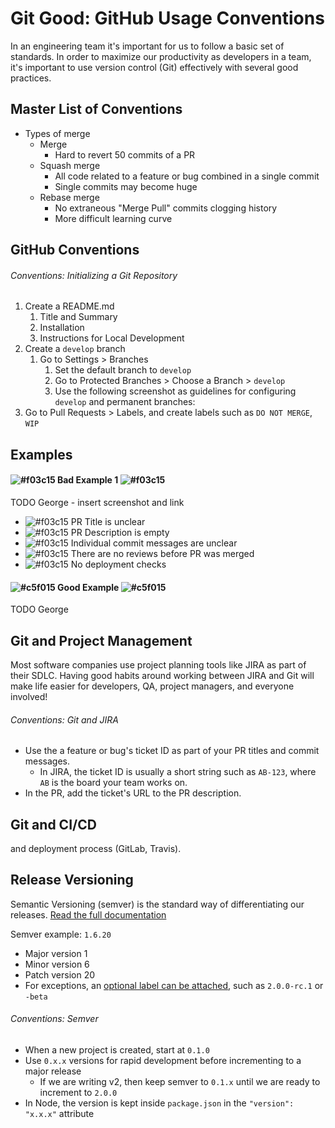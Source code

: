 # Git Good: GitHub Usage Conventions 

In an engineering team it's important for us to follow a basic set of standards.  In order to maximize our productivity as developers in a team, it's important to use version control (Git) effectively with several good practices. 


## Master List of Conventions 

* Types of merge
    * Merge
        * Hard to revert 50 commits of a PR
    * Squash merge
        * All code related to a feature or bug combined in a single commit
        * Single commits may become huge
    * Rebase merge
        * No extraneous "Merge Pull" commits clogging history
        * More difficult learning curve

## GitHub Conventions

###### Conventions: Initializing a Git Repository
1. Create a README.md
    1. Title and Summary
    2. Installation
    3. Instructions for Local Development
2. Create a `develop` branch
    1. Go to Settings > Branches
        1. Set the default branch to `develop`
        2. Go to Protected Branches > Choose a Branch > `develop`
        3. Use the following screenshot as guidelines for configuring `develop` and permanent branches:
3. Go to Pull Requests > Labels, and create labels such as `DO NOT MERGE`, `WIP`

## Examples

#### ![#f03c15](https://placehold.it/15/f03c15/000000?text=+) Bad Example 1 ![#f03c15](https://placehold.it/15/f03c15/000000?text=+)

TODO George - insert screenshot and link

* ![#f03c15](https://placehold.it/15/f03c15/000000?text=+) PR Title is unclear
* ![#f03c15](https://placehold.it/15/f03c15/000000?text=+) PR Description is empty
* ![#f03c15](https://placehold.it/15/f03c15/000000?text=+) Individual commit messages are unclear
* ![#f03c15](https://placehold.it/15/f03c15/000000?text=+) There are no reviews before PR was merged
* ![#f03c15](https://placehold.it/15/f03c15/000000?text=+) No deployment checks

#### ![#c5f015](https://placehold.it/15/c5f015/000000?text=+) Good Example ![#c5f015](https://placehold.it/15/c5f015/000000?text=+)

TODO George

## Git and Project Management

Most software companies use project planning tools like JIRA as part of their SDLC.  Having good habits around working between JIRA and Git will make life easier for developers, QA, project managers, and everyone involved!

###### Conventions: Git and JIRA

* Use the a feature or bug's ticket ID as part of your PR titles and commit messages.  
  * In JIRA, the ticket ID is usually a short string such as `AB-123`, where `AB` is the board your team works on.
* In the PR, add the ticket's URL to the PR description.   

## Git and CI/CD

and deployment process (GitLab, Travis).

## Release Versioning

Semantic Versioning (semver) is the standard way of differentiating our releases.  [Read the full documentation](https://semver.org/)

Semver example: `1.6.20`
  * Major version 1
  * Minor version 6
  * Patch version 20
  * For exceptions, an [optional label can be attached](https://semver.org/#spec-item-11), such as `2.0.0-rc.1` or `-beta`
    
###### Conventions: Semver

* When a new project is created, start at `0.1.0`
* Use `0.x.x` versions for rapid development before incrementing to a major release
  * If we are writing v2, then keep semver to `0.1.x` until we are ready to increment to `2.0.0` 
* In Node, the version is kept inside `package.json` in the `"version": "x.x.x"` attribute
